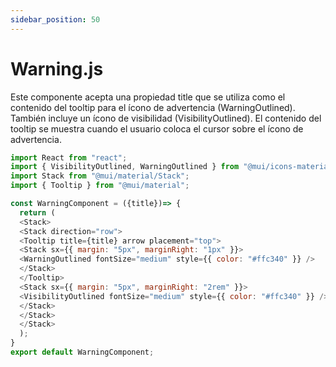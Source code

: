 ```yaml
---
sidebar_position: 50
---
```


# Warning.js

Este componente acepta una propiedad title que se utiliza como el contenido del tooltip para el ícono de advertencia (WarningOutlined). También incluye un ícono de visibilidad (VisibilityOutlined). El contenido del tooltip se muestra cuando el usuario coloca el cursor sobre el ícono de advertencia.

```js
import React from "react";
import { VisibilityOutlined, WarningOutlined } from "@mui/icons-material";
import Stack from "@mui/material/Stack";
import { Tooltip } from "@mui/material";

const WarningComponent = ({title})=> {
  return (
  <Stack>
  <Stack direction="row">
  <Tooltip title={title} arrow placement="top">
  <Stack sx={{ margin: "5px", marginRight: "1px" }}>
  <WarningOutlined fontSize="medium" style={{ color: "#ffc340" }} />
  </Stack>
  </Tooltip>
  <Stack sx={{ margin: "5px", marginRight: "2rem" }}>
  <VisibilityOutlined fontSize="medium" style={{ color: "#ffc340" }} />
  </Stack>
  </Stack>
  </Stack>
  );
}
export default WarningComponent;
```